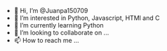 - 👋 Hi, I’m @Juanpa150709
- 👀 I’m interested in Python, Javascript, HTMl and C
- 🌱 I’m currently learning Python
- 💞️ I’m looking to collaborate on ...
- 📫 How to reach me ...

<!---
Juanpa150709/Juanpa150709 is a ✨ special ✨ repository because its `README.md` (this file) appears on your GitHub profile.
You can click the Preview link to take a look at your changes.
--->
